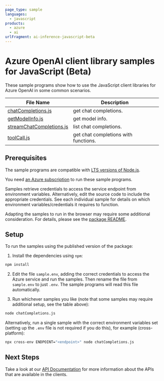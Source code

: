 ```yaml
---
page_type: sample
languages:
  - javascript
products:
  - azure
  - ai
urlFragment: ai-inference-javascript-beta
---
```


# Azure OpenAI client library samples for JavaScript (Beta)

These sample programs show how to use the JavaScript client libraries for Azure OpenAI in some common scenarios.

| **File Name**                                     | **Description**                      |
| ------------------------------------------------- | ------------------------------------ |
| [chatCompletions.js][chatcompletions]             | get chat completions.                |
| [getModelInfo.js][getmodelinfo]                   | get model info.                      |
| [streamChatCompletions.js][streamchatcompletions] | list chat completions.               |
| [toolCall.js][toolcall]                           | get chat completions with functions. |

## Prerequisites

The sample programs are compatible with [LTS versions of Node.js](https://github.com/nodejs/release#release-schedule).

You need [an Azure subscription][freesub] to run these sample programs.

Samples retrieve credentials to access the service endpoint from environment variables. Alternatively, edit the source code to include the appropriate credentials. See each individual sample for details on which environment variables/credentials it requires to function.

Adapting the samples to run in the browser may require some additional consideration. For details, please see the [package README][package].

## Setup

To run the samples using the published version of the package:

1. Install the dependencies using `npm`:

```bash
npm install
```

2. Edit the file `sample.env`, adding the correct credentials to access the Azure service and run the samples. Then rename the file from `sample.env` to just `.env`. The sample programs will read this file automatically.

3. Run whichever samples you like (note that some samples may require additional setup, see the table above):

```bash
node chatCompletions.js
```

Alternatively, run a single sample with the correct environment variables set (setting up the `.env` file is not required if you do this), for example (cross-platform):

```bash
npx cross-env ENDPOINT="<endpoint>" node chatCompletions.js
```

## Next Steps

Take a look at our [API Documentation][apiref] for more information about the APIs that are available in the clients.

[chatcompletions]: https://github.com/Azure/azure-sdk-for-js/blob/main/sdk/ai/ai-inference-rest/samples/v1-beta/javascript/chatCompletions.js
[getmodelinfo]: https://github.com/Azure/azure-sdk-for-js/blob/main/sdk/ai/ai-inference-rest/samples/v1-beta/javascript/getModelInfo.js
[streamchatcompletions]: https://github.com/Azure/azure-sdk-for-js/blob/main/sdk/ai/ai-inference-rest/samples/v1-beta/javascript/streamChatCompletions.js
[toolcall]: https://github.com/Azure/azure-sdk-for-js/blob/main/sdk/ai/ai-inference-rest/samples/v1-beta/javascript/toolCall.js
[apiref]: https://docs.microsoft.com/javascript
[freesub]: https://azure.microsoft.com/free/
[package]: https://github.com/Azure/azure-sdk-for-js/tree/main/sdk/ai/ai-inference-rest/README.md
